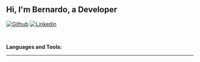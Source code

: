 <!--
**BernardoManosalvas/BernardoManosalvas** is a ✨ _special_ ✨ repository because its `README.md` (this file) appears on your GitHub profile.

Here are some ideas to get you started:

- 🔭 I’m currently working on ...
- 🌱 I’m currently learning ...
- 👯 I’m looking to collaborate on ...
- 🤔 I’m looking for help with ...
- 💬 Ask me about ...
- 📫 How to reach me: ...
- 😄 Pronouns: ...
- ⚡ Fun fact: ...
-->

<!-- Your title -->
## Hi, I'm Bernardo, a Developer

<!-- Your badges
You can use the website to generate badges: https://shields.io/
-->

[![Github](https://img.shields.io/badge/-Github-000?style=flat&logo=Github&logoColor=white)]([https://github.com/onimur](https://github.com/BernardoManosalvas))
[![Linkedin](https://img.shields.io/badge/-LinkedIn-blue?style=flat&logo=Linkedin&logoColor=white)](https://www.linkedin.com/in/bernardo-manosalvas/)

&nbsp;

**Languages and Tools:** 

<!-- Your github readme stats
You can use this api: https://github.com/anuraghazra/github-readme-stats
-->

<!-- Your hits or visitors
site: http://hits.dwyl.com or https://visitor-badge.glitch.me
Both apis are in trouble due to the number of requests, if you know any other to register visitors, great
-->

---
